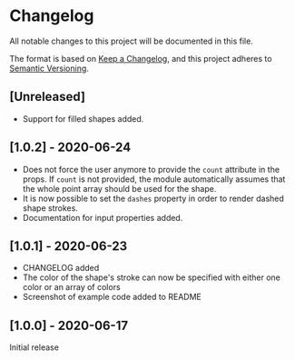 # Changelog

All notable changes to this project will be documented in this file.

The format is based on [Keep a Changelog](https://keepachangelog.com/en/1.0.0/),
and this project adheres to [Semantic Versioning](https://semver.org/spec/v2.0.0.html).

## [Unreleased]

- Support for filled shapes added.

## [1.0.2] - 2020-06-24

- Does not force the user anymore to provide the `count` attribute in the props. If `count` is not provided, the module automatically assumes that the whole point array should be used for the shape.
- It is now possible to set the `dashes` property in order to render dashed shape strokes.
- Documentation for input properties added.

## [1.0.1] - 2020-06-23

- CHANGELOG added
- The color of the shape's stroke can now be specified with either one color or an array of colors
- Screenshot of example code added to README

## [1.0.0] - 2020-06-17

Initial release
